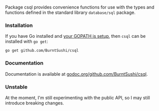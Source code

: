Package csql provides convenience functions for use with the types and 
functions defined in the standard library `database/sql` package.


### Installation

If you have Go installed and
[your GOPATH is setup](http://golang.org/doc/code.html#GOPATH), then 
`csql` can be installed with `go get`:

    go get github.com/BurntSushi/csql


### Documentation

Documentation is available at
[godoc.org/github.com/BurntSushi/csql](http://godoc.org/github.com/BurntSushi/csql).


### Unstable

At the moment, I'm still experimenting with the public API, so I may still 
introduce breaking changes.

